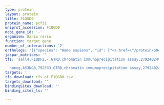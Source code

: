 ```yaml
---
type: protein
layout: protein
title: F1QGD0
protein_name: pcf11
uniprot_accession: F1QGD0
ncbi_gene_id: '-'
organism: Danio rerio
function: target gene
number_of_interactions: '2'
orthologs: '[{"species": "Homo sapiens", "id": ["<a href=\"/protein/o94913\">O94913</a>"]}, {"species": "Mus musculus", "id": ["<a href=\"/protein/g3x9z4\">G3X9Z4</a>"]}, {"species": "Rattus norvegicus", "id": ["<a href=\"/protein/d3zy40\">D3ZY40</a>"]}, {"species": "Drosophila melanogaster", "id": ["A0A0B4LFE6"]}]'
jaspar_matrices: ''
tfs: 'sall4,F1QDF2,-,GTRD,chromatin immunoprecipitation assay,27924024%5Buid%5D,No

  nanog,A5JNG8,792333,GTRD,chromatin immunoprecipitation assay,27924024%5Buid%5D,No'
targets: ''
tfs_download: tfs_of_F1QGD0.tsv
targets_download: ''
bindingSites_download: ''
binding_sites_ls: ''

---
```

